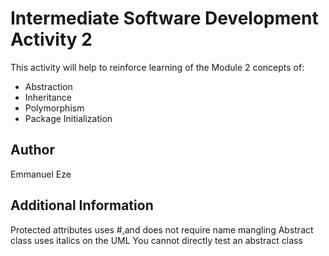 # Intermediate Software Development Activity 2

This activity will help to reinforce learning of the Module 2 concepts of:

- Abstraction
- Inheritance
- Polymorphism
- Package Initialization

## Author

Emmanuel Eze

## Additional Information

Protected attributes uses #,and does not require name mangling
Abstract class uses italics on the UML
You cannot directly test an abstract class


